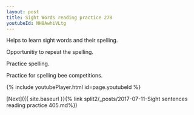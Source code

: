 ```yaml
---
layout: post
title: Sight Words reading practice 278
youtubeId: NH8AwhiVLtg
---
```

 
 
Helps to learn sight words and their spelling.

Opportunitiy to repeat the spelling. 

Practice spelling. 
 
Practice for spelling bee competitions. 
 
{% include youtubePlayer.html id=page.youtubeId %}
 
 

[Next]({{ site.baseurl }}{% link  split2/_posts/2017-07-11-Sight sentences reading practice 405.md%})
 
